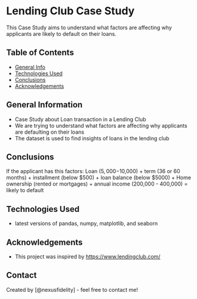 # Lending Club Case Study
This Case Study aims to understand what factors are affecting why applicants are likely to default on their loans.


## Table of Contents
* [General Info](#general-information)
* [Technologies Used](#technologies-used)
* [Conclusions](#conclusions)
* [Acknowledgements](#acknowledgements)

## General Information
- Case Study about Loan transaction in a Lending Club
- We are trying to understand what factors are affecting why applicants are defaulting on their loans
- The dataset is used to find insights of loans in the lending club

## Conclusions
If the applicant has this factors:
  Loan ($5,000-$10,000) + term (36 or 60 months) + installment (below $500) + loan balance (below $5000) + Home ownership (rented or mortgages) + annual income (200,000 - 400,000) = likely to default


## Technologies Used
- latest versions of pandas, numpy, matplotlib, and seaborn


## Acknowledgements
- This project was inspired by https://www.lendingclub.com/

## Contact
Created by [@nexusfidelity] - feel free to contact me!
